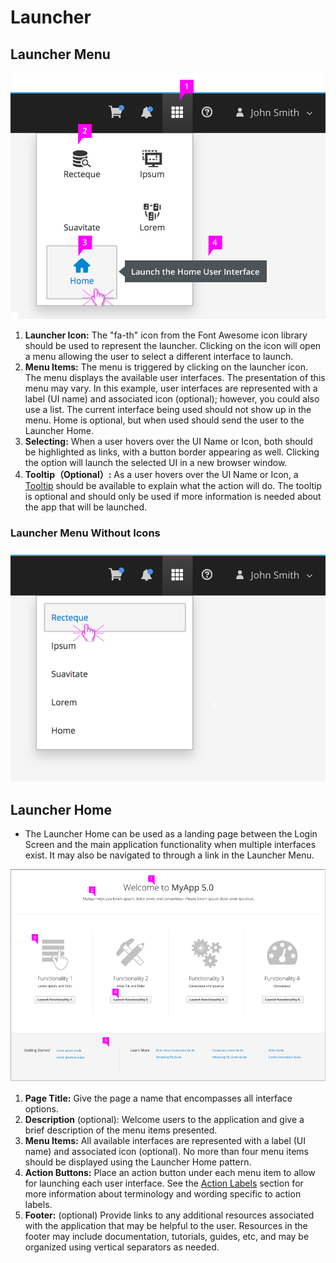# Launcher

## Launcher Menu
![Application Launcher](./img/launcher-dropdown2@2x.png)

  1. **Launcher Icon:** The "fa-th" icon from the Font Awesome icon library should be used to represent the launcher. Clicking on the icon will open a menu allowing the user to select a different interface to launch.  
  2. **Menu Items:**  The menu is triggered by clicking on the launcher icon. The menu displays the available user interfaces. The presentation of this menu may vary. In this example, user interfaces are represented with a label (UI name) and associated icon (optional); however, you could also use a list. The current interface being used should not show up in the menu. Home is optional, but when used should send the user to the Launcher Home.
  3. **Selecting:** When a user hovers over the UI Name or Icon, both should be highlighted as links, with a button border appearing as well. Clicking the option will launch the selected UI in a new browser window.
  4. **Tooltip（Optional）:** As a user hovers over the UI Name or Icon, a [Tooltip](https://www.patternfly.org/pattern-library/widgets/#tooltip) should be available to explain what the action will do. The tooltip is optional and should only be used if more information is needed about the app that will be launched.

### Launcher Menu Without Icons
![Application Launcher without icons](./img/launcher-dropdown3@2x.png)

## Launcher Home

* The Launcher Home can be used as a landing page between the Login Screen and the main application functionality when multiple interfaces exist. It may also be navigated to through a link in the Launcher Menu.

![Application Launcher Icon](./img/LauncherHome-02.png)

1. **Page Title:** Give the page a name that encompasses all interface options.
2. **Description** (optional): Welcome users to the application and give a brief description of the menu items presented.
3. **Menu Items:** All available interfaces are represented with a label (UI name) and associated icon (optional). No more than four menu items should be displayed using the Launcher Home pattern.  
4. **Action Buttons:** Place an action button under each menu item to allow for launching each user interface. See the [Action Labels](http://www.patternfly.org/styles/terminology-and-wording/#terminology-and-wording-for-action-labels) section for more information about terminology and wording specific to action labels.
5. **Footer:** (optional) Provide links to any additional resources associated with the application that may be helpful to the user. Resources in the footer may include documentation, tutorials, guides, etc, and may be organized using vertical separators as needed.
